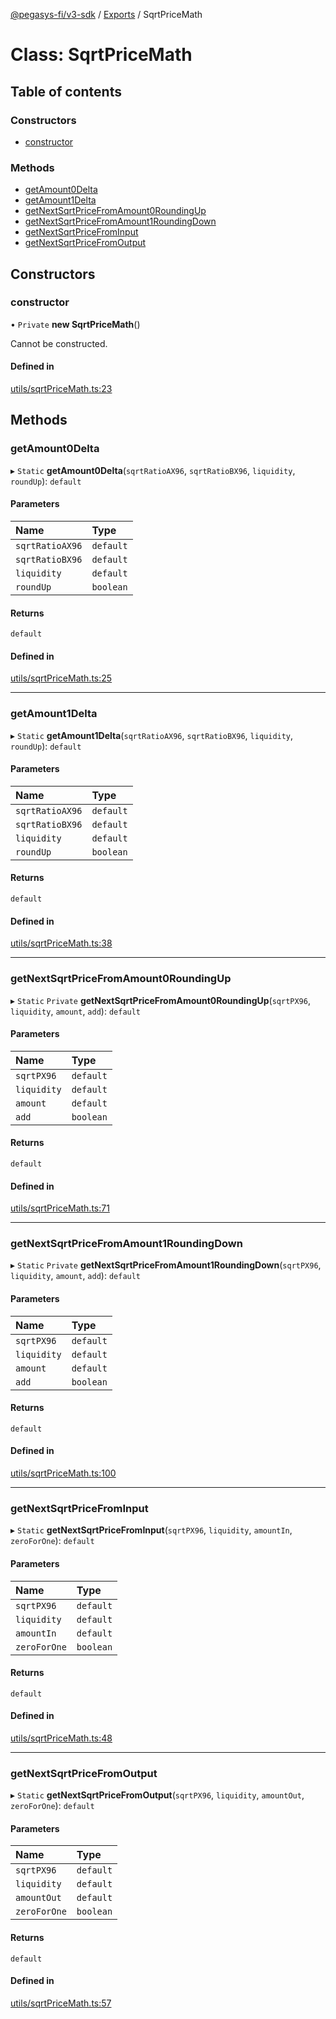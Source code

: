 [@pegasys-fi/v3-sdk](../README.md) / [Exports](../modules.md) / SqrtPriceMath

# Class: SqrtPriceMath

## Table of contents

### Constructors

- [constructor](SqrtPriceMath.md#constructor)

### Methods

- [getAmount0Delta](SqrtPriceMath.md#getamount0delta)
- [getAmount1Delta](SqrtPriceMath.md#getamount1delta)
- [getNextSqrtPriceFromAmount0RoundingUp](SqrtPriceMath.md#getnextsqrtpricefromamount0roundingup)
- [getNextSqrtPriceFromAmount1RoundingDown](SqrtPriceMath.md#getnextsqrtpricefromamount1roundingdown)
- [getNextSqrtPriceFromInput](SqrtPriceMath.md#getnextsqrtpricefrominput)
- [getNextSqrtPriceFromOutput](SqrtPriceMath.md#getnextsqrtpricefromoutput)

## Constructors

### constructor

• `Private` **new SqrtPriceMath**()

Cannot be constructed.

#### Defined in

[utils/sqrtPriceMath.ts:23](https://github.com/Jingo-Finance/v3-sdk/blob/08a7c05/src/utils/sqrtPriceMath.ts#L23)

## Methods

### getAmount0Delta

▸ `Static` **getAmount0Delta**(`sqrtRatioAX96`, `sqrtRatioBX96`, `liquidity`, `roundUp`): `default`

#### Parameters

| Name | Type |
| :------ | :------ |
| `sqrtRatioAX96` | `default` |
| `sqrtRatioBX96` | `default` |
| `liquidity` | `default` |
| `roundUp` | `boolean` |

#### Returns

`default`

#### Defined in

[utils/sqrtPriceMath.ts:25](https://github.com/Jingo-Finance/v3-sdk/blob/08a7c05/src/utils/sqrtPriceMath.ts#L25)

___

### getAmount1Delta

▸ `Static` **getAmount1Delta**(`sqrtRatioAX96`, `sqrtRatioBX96`, `liquidity`, `roundUp`): `default`

#### Parameters

| Name | Type |
| :------ | :------ |
| `sqrtRatioAX96` | `default` |
| `sqrtRatioBX96` | `default` |
| `liquidity` | `default` |
| `roundUp` | `boolean` |

#### Returns

`default`

#### Defined in

[utils/sqrtPriceMath.ts:38](https://github.com/Jingo-Finance/v3-sdk/blob/08a7c05/src/utils/sqrtPriceMath.ts#L38)

___

### getNextSqrtPriceFromAmount0RoundingUp

▸ `Static` `Private` **getNextSqrtPriceFromAmount0RoundingUp**(`sqrtPX96`, `liquidity`, `amount`, `add`): `default`

#### Parameters

| Name | Type |
| :------ | :------ |
| `sqrtPX96` | `default` |
| `liquidity` | `default` |
| `amount` | `default` |
| `add` | `boolean` |

#### Returns

`default`

#### Defined in

[utils/sqrtPriceMath.ts:71](https://github.com/Jingo-Finance/v3-sdk/blob/08a7c05/src/utils/sqrtPriceMath.ts#L71)

___

### getNextSqrtPriceFromAmount1RoundingDown

▸ `Static` `Private` **getNextSqrtPriceFromAmount1RoundingDown**(`sqrtPX96`, `liquidity`, `amount`, `add`): `default`

#### Parameters

| Name | Type |
| :------ | :------ |
| `sqrtPX96` | `default` |
| `liquidity` | `default` |
| `amount` | `default` |
| `add` | `boolean` |

#### Returns

`default`

#### Defined in

[utils/sqrtPriceMath.ts:100](https://github.com/Jingo-Finance/v3-sdk/blob/08a7c05/src/utils/sqrtPriceMath.ts#L100)

___

### getNextSqrtPriceFromInput

▸ `Static` **getNextSqrtPriceFromInput**(`sqrtPX96`, `liquidity`, `amountIn`, `zeroForOne`): `default`

#### Parameters

| Name | Type |
| :------ | :------ |
| `sqrtPX96` | `default` |
| `liquidity` | `default` |
| `amountIn` | `default` |
| `zeroForOne` | `boolean` |

#### Returns

`default`

#### Defined in

[utils/sqrtPriceMath.ts:48](https://github.com/Jingo-Finance/v3-sdk/blob/08a7c05/src/utils/sqrtPriceMath.ts#L48)

___

### getNextSqrtPriceFromOutput

▸ `Static` **getNextSqrtPriceFromOutput**(`sqrtPX96`, `liquidity`, `amountOut`, `zeroForOne`): `default`

#### Parameters

| Name | Type |
| :------ | :------ |
| `sqrtPX96` | `default` |
| `liquidity` | `default` |
| `amountOut` | `default` |
| `zeroForOne` | `boolean` |

#### Returns

`default`

#### Defined in

[utils/sqrtPriceMath.ts:57](https://github.com/Jingo-Finance/v3-sdk/blob/08a7c05/src/utils/sqrtPriceMath.ts#L57)
